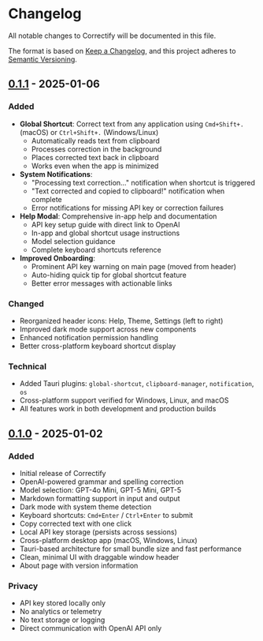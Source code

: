 # Changelog

All notable changes to Correctify will be documented in this file.

The format is based on [Keep a Changelog](https://keepachangelog.com/en/1.0.0/),
and this project adheres to [Semantic Versioning](https://semver.org/spec/v2.0.0.html).

## [0.1.1] - 2025-01-06

### Added
- **Global Shortcut**: Correct text from any application using `Cmd+Shift+.` (macOS) or `Ctrl+Shift+.` (Windows/Linux)
  - Automatically reads text from clipboard
  - Processes correction in the background
  - Places corrected text back in clipboard
  - Works even when the app is minimized
- **System Notifications**: 
  - "Processing text correction..." notification when shortcut is triggered
  - "Text corrected and copied to clipboard!" notification when complete
  - Error notifications for missing API key or correction failures
- **Help Modal**: Comprehensive in-app help and documentation
  - API key setup guide with direct link to OpenAI
  - In-app and global shortcut usage instructions
  - Model selection guidance
  - Complete keyboard shortcuts reference
- **Improved Onboarding**:
  - Prominent API key warning on main page (moved from header)
  - Auto-hiding quick tip for global shortcut feature
  - Better error messages with actionable links

### Changed
- Reorganized header icons: Help, Theme, Settings (left to right)
- Improved dark mode support across new components
- Enhanced notification permission handling
- Better cross-platform keyboard shortcut display

### Technical
- Added Tauri plugins: `global-shortcut`, `clipboard-manager`, `notification`, `os`
- Cross-platform support verified for Windows, Linux, and macOS
- All features work in both development and production builds

## [0.1.0] - 2025-01-02

### Added
- Initial release of Correctify
- OpenAI-powered grammar and spelling correction
- Model selection: GPT-4o Mini, GPT-5 Mini, GPT-5
- Markdown formatting support in input and output
- Dark mode with system theme detection
- Keyboard shortcuts: `Cmd+Enter` / `Ctrl+Enter` to submit
- Copy corrected text with one click
- Local API key storage (persists across sessions)
- Cross-platform desktop app (macOS, Windows, Linux)
- Tauri-based architecture for small bundle size and fast performance
- Clean, minimal UI with draggable window header
- About page with version information

### Privacy
- API key stored locally only
- No analytics or telemetry
- No text storage or logging
- Direct communication with OpenAI API only

[0.1.1]: https://github.com/tarikkavaz/Correctify/compare/v0.1.0...v0.1.1
[0.1.0]: https://github.com/tarikkavaz/Correctify/releases/tag/v0.1.0

